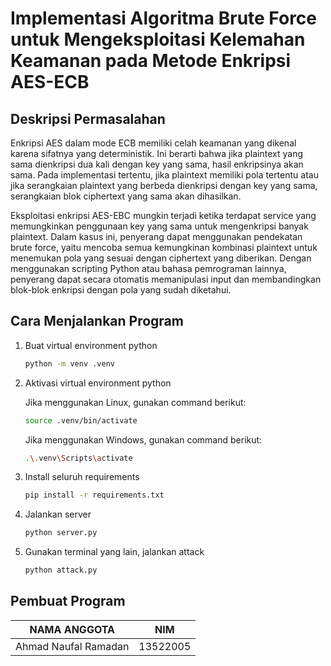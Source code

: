 # Implementasi Algoritma Brute Force untuk Mengeksploitasi Kelemahan Keamanan pada Metode Enkripsi AES-ECB

## Deskripsi Permasalahan

Enkripsi AES dalam mode ECB memiliki celah keamanan yang dikenal karena sifatnya yang deterministik. Ini berarti bahwa jika plaintext yang sama dienkripsi dua kali dengan key yang sama, hasil enkripsinya akan sama. Pada implementasi tertentu, jika plaintext memiliki pola tertentu atau jika serangkaian plaintext yang berbeda dienkripsi dengan key yang sama, serangkaian blok ciphertext yang sama akan dihasilkan.

Eksploitasi enkripsi AES-EBC mungkin terjadi ketika terdapat service yang memungkinkan penggunaan key yang sama untuk mengenkripsi banyak plaintext. Dalam kasus ini, penyerang dapat menggunakan pendekatan brute force, yaitu mencoba semua kemungkinan kombinasi plaintext untuk menemukan pola yang sesuai dengan ciphertext yang diberikan. Dengan menggunakan scripting Python atau bahasa pemrograman lainnya, penyerang dapat secara otomatis memanipulasi input dan membandingkan blok-blok enkripsi dengan pola yang sudah diketahui.

## Cara Menjalankan Program

1. Buat virtual environment python

   ```bash
   python -m venv .venv
   ```

2. Aktivasi virtual environment python

   Jika menggunakan Linux, gunakan command berikut:

   ```bash
   source .venv/bin/activate
   ```

   Jika menggunakan Windows, gunakan command berikut:

   ```bash
   .\.venv\Scripts\activate
   ```

3. Install seluruh requirements

   ```bash
   pip install -r requirements.txt
   ```

4. Jalankan server

    ```bash
    python server.py
    ```

5. Gunakan terminal yang lain, jalankan attack

    ```bash
    python attack.py
    ```

## Pembuat Program

| NAMA ANGGOTA         | NIM      |
|----------------------|----------|
| Ahmad Naufal Ramadan | 13522005 |
